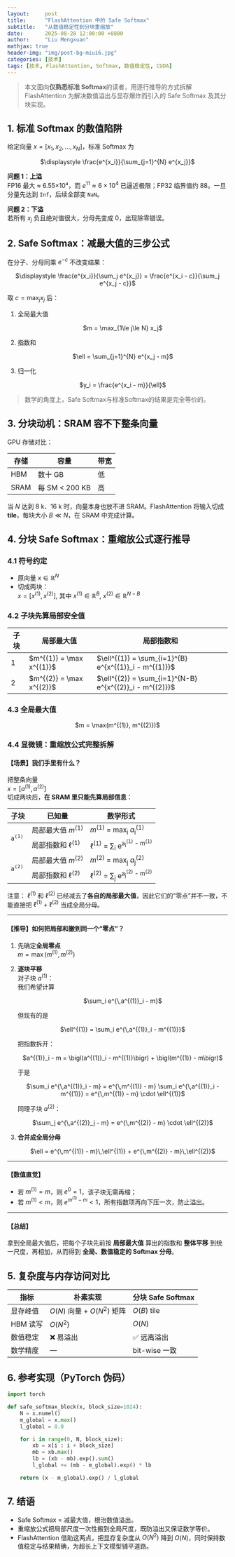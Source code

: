 ```yaml
---
layout:     post
title:      "FlashAttention 中的 Safe Softmax"
subtitle:   "从数值稳定性到分块重缩放"
date:       2025-08-28 12:00:00 +0800
author:     "Liu Mengxuan"
mathjax: true
header-img: "img/post-bg-miui6.jpg"
categories: [技术]
tags: [技术, FlashAttention, Softmax, 数值稳定性, CUDA]
---
```


> 本文面向**仅熟悉标准 Softmax**的读者，用逐行推导的方式拆解 FlashAttention 为解决数值溢出与显存爆炸而引入的 Safe Softmax 及其分块实现。



## 1. 标准 Softmax 的数值陷阱
给定向量 $x=[x_1,x_2,\dots,x_N]$，标准 Softmax 为  
<p align="center">$\displaystyle \frac{e^{x_i}}{\sum_{j=1}^{N} e^{x_j}}$</p>

**问题 1：上溢**  
FP16 最大 ≈ 6.55×10⁴，而 $e^{11}\approx 6\times10^4$ 已逼近极限；FP32 临界值约 88。一旦分量先达到 `Inf`，后续全部变 `NaN`。

**问题 2：下溢**  
若所有 $x_j$ 负且绝对值很大，分母先变成 0，出现除零错误。



## 2. Safe Softmax：减最大值的三步公式
在分子、分母同乘 $e^{-c}$ 不改变结果：

<p align="center">
$\displaystyle \frac{e^{x_i}}{\sum_j e^{x_j}} = \frac{e^{x_i - c}}{\sum_j e^{x_j - c}}$
</p>

取 $c = \max_j x_j$ 后：

1. 全局最大值  
   <p align="center">$m = \max_{1\le j\le N} x_j$</p>
2. 指数和  
   <p align="center">$\ell = \sum_{j=1}^{N} e^{x_j - m}$</p>
3. 归一化  
   <p align="center">$y_i = \frac{e^{x_i - m}}{\ell}$</p>

> 数学的角度上，Safe Softmax与标准Softmax的结果是完全等价的。

## 3. 分块动机：SRAM 容不下整条向量
GPU 存储对比：

| 存储 | 容量 | 带宽 |
|---|---|---|
| HBM | 数十 GB | 低 |
| SRAM | 每 SM < 200 KB | 高 |

当 $N$ 达到 8 k、16 k 时，向量本身也放不进 SRAM。FlashAttention 将输入切成 **tile**，每块大小 $B \ll N$，在 SRAM 中完成计算。



## 4. 分块 Safe Softmax：重缩放公式逐行推导

### 4.1 符号约定
- 原向量 $x \in \mathbb{R}^{N}$  
- 切成两块：  
  $x = [x^{(1)}, x^{(2)}]$, 其中 $x^{(1)} \in \mathbb{R}^{B},\ x^{(2)} \in \mathbb{R}^{N-B}$

### 4.2 子块先算局部安全值
<table>
  <thead>
    <tr>
      <th>子块</th>
      <th>局部最大值</th>
      <th>局部指数和</th>
    </tr>
  </thead>
  <tbody>
    <tr>
      <td>1</td>
      <td>$m^{(1)} = \max x^{(1)}$</td>
      <td>$\ell^{(1)} = \sum_{i=1}^{B} e^{x^{(1)}_i - m^{(1)}}$</td>
    </tr>
    <tr>
      <td>2</td>
      <td>$m^{(2)} = \max x^{(2)}$</td>
      <td>$\ell^{(2)} = \sum_{i=1}^{N-B} e^{x^{(2)}_i - m^{(2)}}$</td>
    </tr>
  </tbody>
</table>

### 4.3 全局最大值
<p align="center">$m = \max(m^{(1)}, m^{(2)})$</p>


### 4.4 显微镜：重缩放公式完整拆解

#### 【场景】我们手里有什么？
把整条向量  
$x = [a^{(1)}, a^{(2)}]$  
切成两块后，**在 SRAM 里只能先算局部信息**：

<table>
  <thead>
    <tr>
      <th>子块</th>
      <th>已知量</th>
      <th>数学形式</th>
    </tr>
  </thead>
  <tbody>
    <tr>
      <td rowspan="2"><code>a<sup>(1)</sup></code></td>
      <td>局部最大值&nbsp;<em>m</em><sup>(1)</sup></td>
      <td><em>m</em><sup>(1)</sup>&nbsp;=&nbsp;max<sub>i</sub>&nbsp;<em>a</em><sub>i</sub><sup>(1)</sup></td>
    </tr>
    <tr>
      <td>局部指数和&nbsp;ℓ<sup>(1)</sup></td>
      <td>ℓ<sup>(1)</sup>&nbsp;=&nbsp;∑<sub>i</sub>&nbsp;e<sup>a<sub>i</sub><sup>(1)</sup>&nbsp;-&nbsp;m<sup>(1)</sup></sup></td>
    </tr>
    <tr>
      <td rowspan="2"><code>a<sup>(2)</sup></code></td>
      <td>局部最大值&nbsp;<em>m</em><sup>(2)</sup></td>
      <td><em>m</em><sup>(2)</sup>&nbsp;=&nbsp;max<sub>j</sub>&nbsp;<em>a</em><sub>j</sub><sup>(2)</sup></td>
    </tr>
    <tr>
      <td>局部指数和&nbsp;ℓ<sup>(2)</sup></td>
      <td>ℓ<sup>(2)</sup>&nbsp;=&nbsp;∑<sub>j</sub>&nbsp;e<sup>a<sub>j</sub><sup>(2)</sup>&nbsp;-&nbsp;m<sup>(2)</sup></sup></td>
    </tr>
  </tbody>
</table>

注意： $\ell^{(1)}$ 和 $\ell^{(2)}$ 已经减去了**各自的局部最大值**，因此它们的“零点”并不一致，不能直接把 $\ell^{(1)}+\ell^{(2)}$ 当成全局分母。

---

#### 【推导】如何把局部和搬到同一个“零点”？
1. 先确定**全局零点**  
   $m = \max(m^{(1)}, m^{(2)})$

2. **逐块平移**  
   对子块 $a^{(1)}$：  
   我们希望计算  
   <p align="center">$\sum_i e^{\,a^{(1)}_i - m}$  </p>
   但现有的是  
   <p align="center">$\ell^{(1)} = \sum_i e^{\,a^{(1)}_i - m^{(1)}}$  </p>

   把指数拆开：  
   <p align="center">$a^{(1)}_i - m = \bigl(a^{(1)}_i - m^{(1)}\bigr) + \bigl(m^{(1)} - m\bigr)$  </p>

   于是  
   <p align="center">$\sum_i e^{\,a^{(1)}_i - m}
   = e^{\,m^{(1)} - m} \sum_i e^{\,a^{(1)}_i - m^{(1)}}
   = e^{\,m^{(1)} - m} \cdot \ell^{(1)}$</p>

   同理子块 $a^{(2)}$：  
   <p align="center">$\sum_j e^{\,a^{(2)}_j - m}
   = e^{\,m^{(2)} - m} \cdot \ell^{(2)}$</p>

3. **合并成全局分母**  
   <p align="center">$\ell = e^{\,m^{(1)} - m}\,\ell^{(1)} + e^{\,m^{(2)} - m}\,\ell^{(2)}$</p>

---

#### 【数值直觉】
- 若 $m^{(1)} = m$，则 $e^{0}=1$，该子块无需再缩；  
- 若 $m^{(1)} < m$，则 $e^{m^{(1)}-m}<1$，所有指数项再向下压一次，防止溢出。

---

#### 【总结】
拿到全局最大值后，把每个子块先前按 **局部最大值** 算出的指数和 **整体平移** 到统一尺度，再相加，从而得到 **全局、数值稳定的 Softmax 分母**。


## 5. 复杂度与内存访问对比

| 指标 | 朴素实现 | 分块 Safe Softmax |
|---|---|---|
| 显存峰值 | $O(N)$ 向量 + $O(N^2)$ 矩阵 | $O(B)$ tile |
| HBM 读写 | $O(N^2)$ | $O(N)$ |
| 数值稳定 | ❌ 易溢出 | ✅ 远离溢出 |
| 数学精度 | — | bit-wise 一致 |


## 6. 参考实现（PyTorch 伪码）

```python
import torch

def safe_softmax_block(x, block_size=1024):
    N = x.numel()
    m_global = x.max()
    l_global = 0.0

    for i in range(0, N, block_size):
        xb = x[i : i + block_size]
        mb = xb.max()
        lb = (xb - mb).exp().sum()
        l_global += (mb - m_global).exp() * lb

    return (x - m_global).exp() / l_global
```


## 7. 结语

- Safe Softmax = 减最大值，根治数值溢出。  
- 重缩放公式把局部尺度一次性搬到全局尺度，既防溢出又保证数学等价。  
- FlashAttention 借助这两点，把显存复杂度从 $O(N^2)$ 降到 $O(N)$，同时保持数值稳定与结果精确，为超长上下文模型铺平道路。
